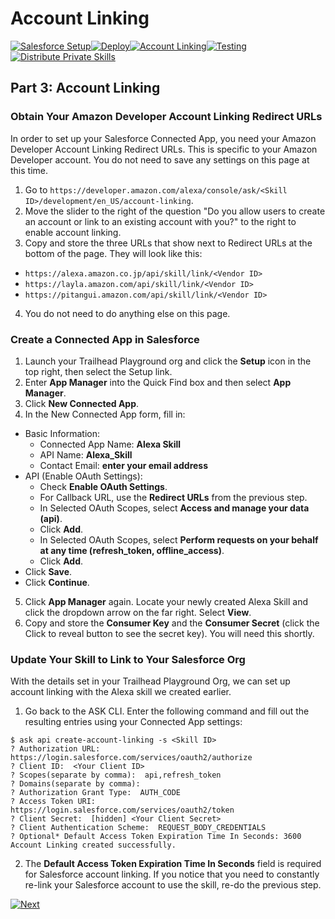 # Account Linking

[![Salesforce Setup](https://m.media-amazon.com/images/G/01/mobile-apps/dex/alexa/alexa-skills-kit/tutorials/tutorial-page-marker-1-done._TTH_.png)](./1-salesforce-setup.md)[![Deploy](https://m.media-amazon.com/images/G/01/mobile-apps/dex/alexa/alexa-skills-kit/tutorials/tutorial-page-marker-2-done._TTH_.png)](./2-deploy.md)[![Account Linking](https://m.media-amazon.com/images/G/01/mobile-apps/dex/alexa/alexa-skills-kit/tutorials/tutorial-page-marker-3-on._TTH_.png)](./3-account-linking.md)[![Testing](https://m.media-amazon.com/images/G/01/mobile-apps/dex/alexa/alexa-skills-kit/tutorials/tutorial-page-marker-4-off._TTH_.png)](./4-testing.md)[![Distribute Private Skills](https://m.media-amazon.com/images/G/01/mobile-apps/dex/alexa/alexa-skills-kit/tutorials/tutorial-page-marker-5-off._TTH_.png)](./5-distribute-private-skills.md)

## Part 3: Account Linking

### Obtain Your Amazon Developer Account Linking Redirect URLs
In order to set up your Salesforce Connected App, you need your Amazon Developer Account Linking Redirect URLs. This is specific to your Amazon Developer account. You do not need to save any settings on this page at this time.

1. Go to ```https://developer.amazon.com/alexa/console/ask/<Skill ID>/development/en_US/account-linking```. 
2. Move the slider to the right of the question "Do you allow users to create an account or link to an existing account with you?" to the right to enable account linking.
3. Copy and store the three URLs that show next to Redirect URLs at the bottom of the page. They will look like this: 
  * ```https://alexa.amazon.co.jp/api/skill/link/<Vendor ID> ```
  * ```https://layla.amazon.com/api/skill/link/<Vendor ID> ```
  * ```https://pitangui.amazon.com/api/skill/link/<Vendor ID>```
4. You do not need to do anything else on this page.

### Create a Connected App in Salesforce

1. Launch your Trailhead Playground org and click the **Setup** icon in the top right, then select the Setup link.
2. Enter **App Manager** into the Quick Find box and then select **App Manager**.
3. Click **New Connected App**.
4. In the New Connected App form, fill in:
  * Basic Information:
    * Connected App Name: **Alexa Skill**
    * API Name: **Alexa_Skill**
    * Contact Email: **enter your email address**
  * API (Enable OAuth Settings):
    * Check **Enable OAuth Settings**.
    * For Callback URL, use the **Redirect URLs** from the previous step.
    * In Selected OAuth Scopes, select **Access and manage your data (api)**.
    * Click **Add**.
    * In Selected OAuth Scopes, select **Perform requests on your behalf at any time (refresh_token, offline_access)**.
    * Click **Add**. 
  * Click **Save**. 
  * Click **Continue**.
5. Click **App Manager** again. Locate your newly created Alexa Skill and click the dropdown arrow on the far right. Select **View**.
6. Copy and store the **Consumer Key** and the **Consumer Secret** (click the Click to reveal button to see the secret key). You will need this shortly.

### Update Your Skill to Link to Your Salesforce Org
With the details set in your Trailhead Playground Org, we can set up account linking with the Alexa skill we created earlier.

1. Go back to the ASK CLI. Enter the following command and fill out the resulting entries using your Connected App settings:

```
$ ask api create-account-linking -s <Skill ID>
? Authorization URL:  https://login.salesforce.com/services/oauth2/authorize
? Client ID:  <Your Client ID>
? Scopes(separate by comma):  api,refresh_token
? Domains(separate by comma):  
? Authorization Grant Type:  AUTH_CODE
? Access Token URI:  https://login.salesforce.com/services/oauth2/token
? Client Secret:  [hidden] <Your Client Secret>
? Client Authentication Scheme:  REQUEST_BODY_CREDENTIALS
? Optional* Default Access Token Expiration Time In Seconds: 3600
Account Linking created successfully.
```

2. The **Default Access Token Expiration Time In Seconds** field is required for Salesforce account linking. If you notice that you need to constantly re-link your Salesforce account to use the skill, re-do the previous step.

[![Next](https://m.media-amazon.com/images/G/01/mobile-apps/dex/alexa/alexa-skills-kit/tutorials/button-next._TTH_.png)](./4-testing.md)
